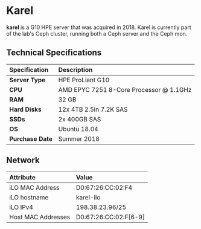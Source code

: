 # Karel

**karel** is a G10 HPE server that was acquired in 2018. Karel is currently part of the lab's Ceph cluster, running both a Ceph server and the Ceph mon.

## Technical Specifications

| **Specification** | Description |
| :--- | :--- |
| **Server Type** | HPE ProLiant G10 |
| **CPU** | AMD EPYC 7251 8-Core Processor @ 1.1GHz |
| **RAM** | 32 GB |
| **Hard Disks** | 12x 4TB 2.5in 7.2K SAS |
| **SSDs** | 2x 400GB SAS |
| **OS** | Ubuntu 18.04 |
| **Purchase Date** | Summer 2018 |

## Network

| **Attribute** | Value |
| :--- | :--- |
|iLO MAC Address | D0:67:26:CC:02:F4 |
|iLO hostname | karel-ilo |
|iLO IPv4 | 198.38.23.96/25 |
|Host MAC Addresses | D0:67:26:CC:02:F[6-9] |
